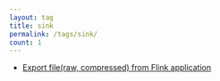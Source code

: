 ```yaml
---
layout: tag
title: sink
permalink: /tags/sink/
count: 1
---
```


- [Export file(raw, compressed) from Flink application](https://kination.github.io/posts/2022-09-11-export-file-from-flink-app/)
